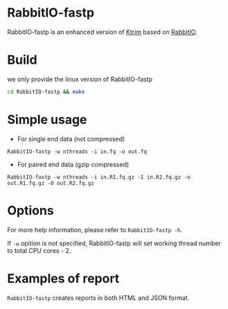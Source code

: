 
# RabbitIO-fastp
RabbitIO-fastp is an enhanced version of [Ktrim](https://github.com/hellosunking/Ktrim) based on [RabbitIO](https://github.com/RabbitBio/RabbitIO).

# Build

we only provide the linux version of RabbitIO-fastp

```bash
cd RabbitIO-fastp && make
```
# Simple usage
* For single end data (not compressed)
```
RabbitIO-fastp -w nthreads -i in.fq -o out.fq
```
* For paired end data (gzip compressed)
```
RabbitIO-fastp -w nthreads -i in.R1.fq.gz -I in.R2.fq.gz -o out.R1.fq.gz -O out.R2.fq.gz
```

# Options
For more help information, please refer to `RabbitIO-fastp -h`.

If `-w` opition is not specified, RabbitIO-fastp will set working thread number to total CPU cores - 2.

# Examples of report
`RabbitIO-fastp` creates reports in both HTML and JSON format.



<!--

## If you use RabbitIO-fastp for short read quality control please cite:

Shifu Chen, Yanqing Zhou, Yaru Chen, Jia Gu; fastp: an ultra-fast all-in-one FASTQ preprocessor, Bioinformatics, Volume 34, Issue 17, 1 September 2018, Pages i884–i890, https://doi.org/10.1093/bioinformatics/bty560

## If you use RabbitIO-fastp for long read quality control please cite:

De Coster W, D’Hert S, Schultz D T, et al. NanoPack: visualizing and processing long-read sequencing data[J]. Bioinformatics, 2018, 34(15): 2666-2669.
-->
